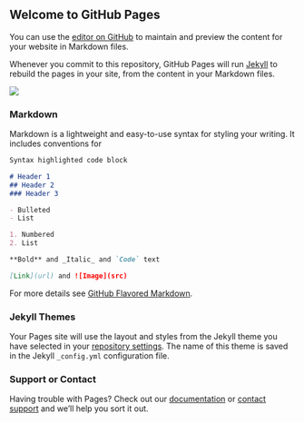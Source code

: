 ## Welcome to GitHub Pages

You can use the [editor on GitHub](https://github.com/kawaihirofumx/mitenjyaneyo/edit/master/README.md) to maintain and preview the content for your website in Markdown files.

Whenever you commit to this repository, GitHub Pages will run [Jekyll](https://jekyllrb.com/) to rebuild the pages in your site, from the content in your Markdown files.

<a target="_blank"  href="https://www.amazon.co.jp/gp/product/B07ZPS4FSW/ref=as_li_tl?ie=UTF8&camp=247&creative=1211&creativeASIN=B07ZPS4FSW&linkCode=as2&tag=megamouse-22&linkId=eb7bf2e153e2f93a0fd9317d8e2003c4"><img border="0" src="//ws-fe.amazon-adsystem.com/widgets/q?_encoding=UTF8&MarketPlace=JP&ASIN=B07ZPS4FSW&ServiceVersion=20070822&ID=AsinImage&WS=1&Format=_SL250_&tag=megamouse-22" ></a><img src="//ir-jp.amazon-adsystem.com/e/ir?t=megamouse-22&l=am2&o=9&a=B07ZPS4FSW" width="1" height="1" border="0" alt="" style="border:none !important; margin:0px !important;" />

### Markdown

Markdown is a lightweight and easy-to-use syntax for styling your writing. It includes conventions for

```markdown
Syntax highlighted code block

# Header 1
## Header 2
### Header 3

- Bulleted
- List

1. Numbered
2. List

**Bold** and _Italic_ and `Code` text

[Link](url) and ![Image](src)
```

For more details see [GitHub Flavored Markdown](https://guides.github.com/features/mastering-markdown/).

### Jekyll Themes

Your Pages site will use the layout and styles from the Jekyll theme you have selected in your [repository settings](https://github.com/kawaihirofumx/mitenjyaneyo/settings). The name of this theme is saved in the Jekyll `_config.yml` configuration file.

### Support or Contact

Having trouble with Pages? Check out our [documentation](https://help.github.com/categories/github-pages-basics/) or [contact support](https://github.com/contact) and we’ll help you sort it out.

